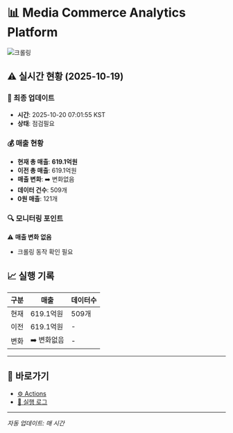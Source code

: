 # 📊 Media Commerce Analytics Platform

![크롤링](https://img.shields.io/badge/크롤링-점검필요-yellow)

## ⚠️ 실시간 현황 (2025-10-19)

### 📍 최종 업데이트
- **시간**: 2025-10-20 07:01:55 KST
- **상태**: 점검필요

### 💰 매출 현황
- **현재 총 매출**: **619.1억원**
- **이전 총 매출**: 619.1억원
- **매출 변화**: ➡️ 변화없음
- **데이터 건수**: 509개
- **0원 매출**: 121개

### 🔍 모니터링 포인트

⚠️ **매출 변화 없음**
- 크롤링 동작 확인 필요


## 📈 실행 기록

| 구분 | 매출 | 데이터수 |
|------|------|----------|
| 현재 | 619.1억원 | 509개 |
| 이전 | 619.1억원 | - |
| 변화 | ➡️ 변화없음 | - |

---

## 🔗 바로가기

- [⚙️ Actions](../../actions)
- [📝 실행 로그](../../actions/workflows/daily_scraping.yml)

---

*자동 업데이트: 매 시간*
